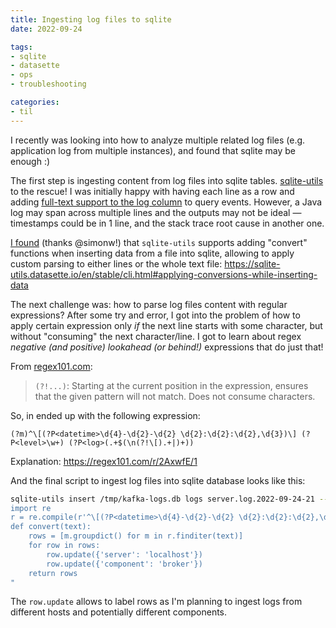 ```yaml
---
title: Ingesting log files to sqlite
date: 2022-09-24

tags:
- sqlite
- datasette
- ops
- troubleshooting

categories:
- til
---
```


I recently was looking into how to analyze multiple related log files (e.g. application log from multiple instances), and found that sqlite may be enough :)

<!-- more -->

The first step is ingesting content from log files into sqlite tables.
[sqlite-utils](https://sqlite-utils.datasette.io/en/stable/) to the rescue!
I was initially happy with having each line as a row 
and adding [full-text support to the log column](https://sqlite-utils.datasette.io/en/stable/cli.html#configuring-full-text-search) to query events.
However, a Java log may span across multiple lines and the outputs may not be ideal — timestamps could be in 1 line, and the stack trace root cause in another one.

[I found](https://github.com/simonw/sqlite-utils/issues/490) (thanks @simonw!) that `sqlite-utils` supports adding "convert" functions when inserting data from a file into sqlite, allowing to apply custom parsing to either lines or the whole text file: <https://sqlite-utils.datasette.io/en/stable/cli.html#applying-conversions-while-inserting-data>

The next challenge was: how to parse log files content with regular expressions?
After some try and error, I got into the problem of how to apply certain expression only _if_ the next line starts with some character, but without "consuming" the next character/line.
I got to learn about regex _negative (and positive) lookahead (or behind!)_ expressions that do just that!

From [regex101.com](https://regex101.com):
> `(?!...)`: Starting at the current position in the expression, ensures that the given pattern will not match. Does not consume characters.

So, in ended up with the following expression:

```
(?m)^\[(?P<datetime>\d{4}-\d{2}-\d{2} \d{2}:\d{2}:\d{2},\d{3})\] (?P<level>\w+) (?P<log>(.+$(\n(?!\[).+|)+))
```
Explanation: <https://regex101.com/r/2AxwfE/1>

And the final script to ingest log files into sqlite database looks like this:

```bash
sqlite-utils insert /tmp/kafka-logs.db logs server.log.2022-09-24-21 --text --convert "
import re
r = re.compile(r'^\[(?P<datetime>\d{4}-\d{2}-\d{2} \d{2}:\d{2}:\d{2},\d{3})\] (?P<level>\w+) (?P<log>(.+(\n(?\!\[).+|)+))', re.MULTILINE)
def convert(text):
    rows = [m.groupdict() for m in r.finditer(text)]
    for row in rows:
        row.update({'server': 'localhost'})
        row.update({'component': 'broker'})
    return rows
"
```

The `row.update` allows to label rows as I'm planning to ingest logs from different hosts and potentially different components.

